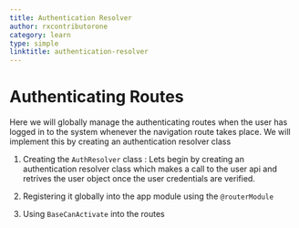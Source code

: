 ```yaml
---
title: Authentication Resolver
author: rxcontributorone
category: learn
type: simple
linktitle: authentication-resolver
---
```


# Authenticating Routes
Here we will globally manage the authenticating routes when the user has logged in to the system whenever the navigation route takes place. We will implement this by creating an authentication resolver class 

1) Creating the `AuthResolver` class : 
Lets begin by creating an authentication resolver class which makes a call to the user api and retrives the user object once the user credentials are verified.

<div component="app-code" key="authentication-resolver-add-component"></div> 

2) Registering it globally into the app module using the `@routerModule`

<div component="app-code" key="authentication-resolver-add-model"></div>

3) Using `BaseCanActivate` into the routes

<div component="app-code" key="authentication-resolver-add-html"></div>


